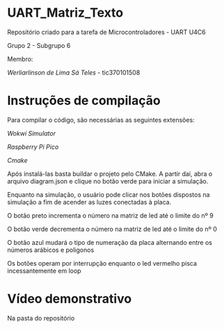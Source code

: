 # UART_Matriz_Texto
Repositório criado para a tarefa de Microcontroladores - UART U4C6

Grupo 2 - Subgrupo 6

Membro:

*Werliarlinson de Lima Sá Teles* - tic370101508

# Instruções de compilação

Para compilar o código, são necessárias as seguintes extensões:

*Wokwi Simulator*

*Raspberry Pi Pico*

*Cmake*

Após instalá-las basta buildar o projeto pelo CMake. A partir daí, abra o arquivo 
diagram.json e clique no botão verde para iniciar a simulação.

Enquanto na simulação, o usuário pode clicar nos botões dispostos na simulação
a fim de acender as luzes conectadas à placa.

O botão preto incrementa o número na matriz de led até o limite do nº 9

O botão verde decrementa o número na matriz de led até o limite do nº 0

O botão azul mudará o tipo de numeração da placa alternando entre os números arábicos e poligonos

Os botões operam por interrupção enquanto o led vermelho pisca incessantemente em loop

# Vídeo demonstrativo

Na pasta do repositório
